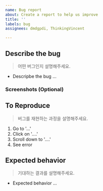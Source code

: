```yaml
---
name: Bug report
about: Create a report to help us improve
title: ''
labels: bug
assignees: dmdgpdi, ThinkingVincent

---
```


## Describe the bug

> 어떤 버그인지 설명해주세요.
- Descripbe the bug ...

### Screenshots (Optional)

## To Reproduce

> 버그를 재현하는 과정을 설명해주세요.
1. Go to '...'
2. Click on '....'
3. Scroll down to '....'
4. See error

## Expected behavior

> 기대하는 결과를 설명해주세요.
- Expected behavior ...
